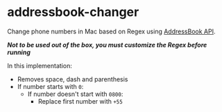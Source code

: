 # addressbook-changer

Change phone numbers in Mac based on Regex using [AddressBook API](https://developer.apple.com/reference/addressbook/abaddressbook).

***Not to be used out of the box, you must customize the Regex before running***

In this implementation:

* Removes space, dash and parenthesis
* If number starts with `0`:
  * If number doesn't start with `0800`:
    * Replace first number with `+55`
